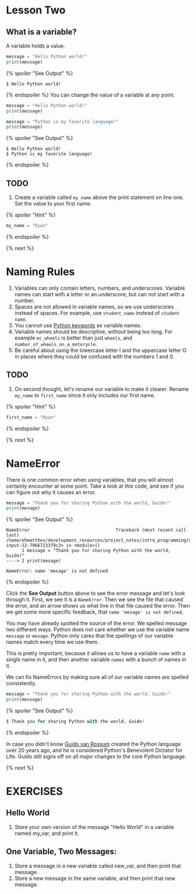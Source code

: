 # Lesson Two

## What is a variable?
A variable holds a value.
```python
message = "Hello Python world!"
print(message)
```
{% spoiler "See Output" %}
```
$ Hello Python world!
```
{% endspoiler %}
You can change the value of a variable at any point.

```python
message = "Hello Python world!"
print(message)

message = "Python is my favorite language!"
print(message)
```

{% spoiler "See Output" %}
```
$ Hello Python world!
$ Python is my favorite language!
```
{% endspoiler %}

## TODO

1. Create a variable called `my_name` above the print statement on line one. Set the value to your first name.

{% spoiler "Hint" %}
```python
my_name = "Ryan"
```
{% endspoiler %}

{% next %}

# Naming Rules

1. Variables can only contain letters, numbers, and underscores. Variable names can start with a letter or an underscore, but can not start with a number.
2. Spaces are not allowed in variable names, so we use underscores instead of spaces. For example, use `student_name` instead of `student name`.
3. You cannot use [Python keywords](https://docs.python.org/2.5/ref/keywords.html) as variable names.
4. Variable names should be descriptive, without being too long. For example `mc_wheels` is better than just `wheels`, and `number_of_wheels_on_a_motorycle`.
5. Be careful about using the lowercase letter l and the uppercase letter O in places where they could be confused with the numbers 1 and 0.

## TODO

1. On second thought, let's rename our variable to make it clearer. Rename `my_name` to `first_name` since it only includes our first name.

{% spoiler "Hint" %}
```python
first_name = "Ryan"
```
{% endspoiler %}

{% next %}

# NameError

There is one common error when using variables, that you will almost certainly encounter at some point. Take a look at this code, and see if you can figure out why it causes an error.

```python
message = "Thank you for sharing Python with the world, Guido!"
print(mesage)
```

{% spoiler "See Output" %}
```
NameError                                 Traceback (most recent call last)
/home/ehmatthes/development_resources/project_notes/intro_programming/notebooks/<ipython-input-12-7966723379c3> in <module>()
      1 message = "Thank you for sharing Python with the world, Guido!"
----> 2 print(mesage)

NameError: name 'mesage' is not defined
```
{% endspoiler %}

Click the **See Output** button above to see the error message and let's look through it. First, we see it is a `NameError`. Then we see the file that caused the error, and an arrow shows us what line in that file caused the error. Then we get some more specific feedback, that `name 'mesage' is not defined`.

You may have already spotted the source of the error. We spelled message two different ways. Python does not care whether we use the variable name `message` or `mesage`. Python only cares that the spellings of our variable names match every time we use them.

This is pretty important, because it allows us to have a variable `name` with a single name in it, and then another variable `names` with a bunch of names in it.

We can fix NameErrors by making sure all of our variable names are spelled consistently.

```python
message = "Thank you for sharing Python with the world, Guido!"
print(message)
```

{% spoiler "See Output" %}
```python
$ Thank you for sharing Python with the world, Guido!
```
{% endspoiler %}

In case you didn't know [Guido van Rossum](https://en.wikipedia.org/wiki/Guido_van_Rossum) created the Python language over 20 years ago, and he is considered Python's Benevolent Dictator for Life. Guido still signs off on all major changes to the core Python language.

{% next %}

# EXERCISES

## Hello World
1. Store your own version of the message "Hello World" in a variable named my_var, and print it.

## One Variable, Two Messages:
1. Store a message in a new variable called new_var, and then print that message.
2. Store a new message in the same variable, and then print that new message.
